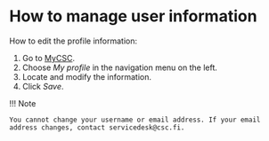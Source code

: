 # How to manage user information

How to edit the profile information:

1. Go to [MyCSC](http://my.csc.fi).
1. Choose _My profile_ in the navigation menu on the left.
1. Locate and modify the information.
1. Click _Save_.

!!! Note

    You cannot change your username or email address. If your email
    address changes, contact servicedesk@csc.fi.
